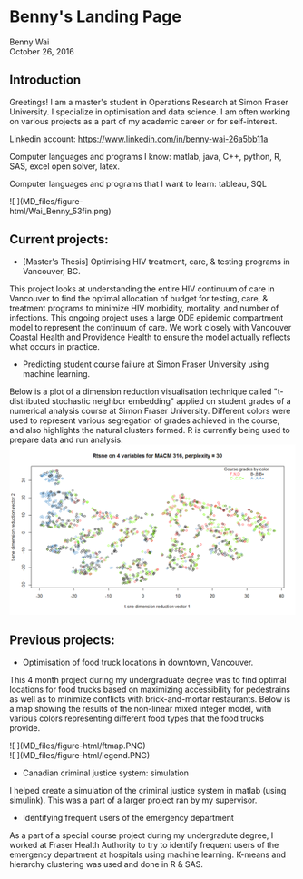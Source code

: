 # Benny's Landing Page
Benny Wai  
October 26, 2016  



## Introduction

Greetings! I am a master's student in Operations Research at Simon Fraser University. I specialize in optimisation and data science. I am often working on various projects as a part of my academic career or for self-interest. 

Linkedin account: https://www.linkedin.com/in/benny-wai-26a5bb11a

Computer languages and programs I know: matlab, java, C++, python, R, SAS, excel open solver, latex.

Computer languages and programs that I want to learn: tableau, SQL

<div style="width:300px; height=200px">
![ ](MD_files/figure-html/Wai_Benny_53fin.png)
</div>

## Current projects:

- [Master's Thesis] Optimising HIV treatment, care, & testing programs in Vancouver, BC. 

This project looks at understanding the entire HIV continuum of care in Vancouver to find the optimal allocation of budget for testing, care, & treatment programs to minimize HIV morbidity, mortality, and number of infections. This ongoing project uses a large ODE epidemic compartment model to represent the continuum of care. We work closely with Vancouver Coastal Health and Providence Health to ensure the model actually reflects what occurs in practice.

- Predicting student course failure at Simon Fraser University using machine learning.

Below is a plot of a dimension reduction visualisation technique called "t-distributed stochastic neighbor embedding" applied on student grades of a numerical analysis course at Simon Fraser University. Different colors were used to represent various segregation of grades achieved in the course, and also highlights the natural clusters formed. R is currently being used to prepare data and run analysis. 
![](MD_files/figure-html/4colors_rtsne30.png)

## Previous projects: 

- Optimisation of food truck locations in downtown, Vancouver. 

This 4 month project during my undergraduate degree was to find optimal locations for food trucks based on maximizing accessibility for pedestrains as well as to minimize conflicts with brick-and-mortar restaurants. Below is a map showing the results of the non-linear mixed integer model, with various colors representing different food types that the food trucks provide.

<div style="width:800px; height=700px">
![ ](MD_files/figure-html/ftmap.PNG)
</div>
<div style="width:600px; height=500px">
![ ](MD_files/figure-html/legend.PNG)
</div>

- Canadian criminal justice system: simulation

I helped create a simulation of the criminal justice system in matlab (using simulink). This was a part of a larger project ran by my supervisor. 

- Identifying frequent users of the emergency department

As a part of a special course project during my undergradute degree, I worked at Fraser Health Authority to try to identify frequent users of the emergency department at hospitals using machine learning. K-means and hierarchy clustering was used and done in R & SAS.
